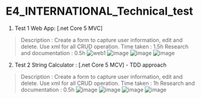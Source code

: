 # E4_INTERNATIONAL_Technical_test

1. Test 1 Web App: [.net Core 5 MVC]
> Description : Create a form to capture user information, edit and delete. Use xml for all CRUD operation.
> Time taken : 1.5h
> Research and documentation : 0.5h
![web1](https://user-images.githubusercontent.com/7566507/142001968-b7f335a8-a0c0-47d8-9660-dd8cce8c5f96.png)
![image](https://user-images.githubusercontent.com/7566507/142002284-3be61a8e-453f-4b79-88d3-d10fdfde32a8.png)
![image](https://user-images.githubusercontent.com/7566507/142002456-d900cc4d-74a2-49df-8d64-ce5481a8d7d3.png)
![image](https://user-images.githubusercontent.com/7566507/142003119-41900227-4d85-463f-a16c-bdc88149fb55.png)


2. Test 2 String Calculator : [.net Core 5 MCV] - TDD approach
> Description : Create a form to capture user information, edit and delete. Use xml for all CRUD operation.
> Time taken : 1h
> Research and documentation : 0.5h
> ![image](https://user-images.githubusercontent.com/7566507/142003527-9de7950a-1e92-4ae7-90da-fdfba7b8ee0b.png)
![image](https://user-images.githubusercontent.com/7566507/142003588-66ba5524-91c9-4a8e-ae3b-246fe75b3522.png)
![image](https://user-images.githubusercontent.com/7566507/142003936-a01f8425-b4ec-49ce-8d04-7fe7adafa550.png)
![image](https://user-images.githubusercontent.com/7566507/142004032-c8a5e993-cd7a-425f-bf79-c4f16aa47ff1.png)
